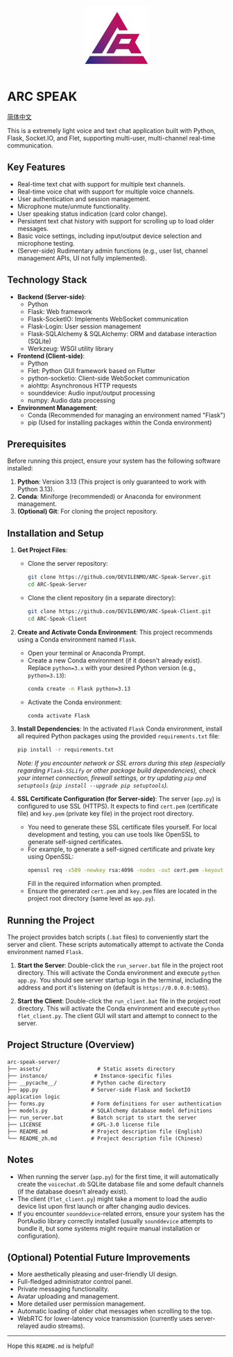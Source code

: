 <p align="center">
  <img src="assets/icon.png" alt="App Icon" width="150"/>
</p>

# ARC SPEAK

[简体中文](./README_zh.md)

This is a extremely light voice and text chat application built with Python, Flask, Socket.IO, and Flet, supporting multi-user, multi-channel real-time communication.

## Key Features

*   Real-time text chat with support for multiple text channels.
*   Real-time voice chat with support for multiple voice channels.
*   User authentication and session management.
*   Microphone mute/unmute functionality.
*   User speaking status indication (card color change).
*   Persistent text chat history with support for scrolling up to load older messages.
*   Basic voice settings, including input/output device selection and microphone testing.
*   (Server-side) Rudimentary admin functions (e.g., user list, channel management APIs, UI not fully implemented).

## Technology Stack

*   **Backend (Server-side)**:
    *   Python
    *   Flask: Web framework
    *   Flask-SocketIO: Implements WebSocket communication
    *   Flask-Login: User session management
    *   Flask-SQLAlchemy & SQLAlchemy: ORM and database interaction (SQLite)
    *   Werkzeug: WSGI utility library
*   **Frontend (Client-side)**:
    *   Python
    *   Flet: Python GUI framework based on Flutter
    *   python-socketio: Client-side WebSocket communication
    *   aiohttp: Asynchronous HTTP requests
    *   sounddevice: Audio input/output processing
    *   numpy: Audio data processing
*   **Environment Management**:
    *   Conda (Recommended for managing an environment named "Flask")
    *   pip (Used for installing packages within the Conda environment)

## Prerequisites

Before running this project, ensure your system has the following software installed:

1.  **Python**: Version 3.13 (This project is only guaranteed to work with Python 3.13).
2.  **Conda**: Miniforge (recommended) or Anaconda for environment management.
3.  **(Optional) Git**: For cloning the project repository.

## Installation and Setup

1.  **Get Project Files**:
    *   Clone the server repository:
        ```bash
        git clone https://github.com/DEVILENMO/ARC-Speak-Server.git
        cd ARC-Speak-Server
        ```
    *   Clone the client repository (in a separate directory):
        ```bash
        git clone https://github.com/DEVILENMO/ARC-Speak-Client.git
        cd ARC-Speak-Client
        ```

2.  **Create and Activate Conda Environment**:
    This project recommends using a Conda environment named `Flask`.
    *   Open your terminal or Anaconda Prompt.
    *   Create a new Conda environment (if it doesn't already exist). Replace `python=3.x` with your desired Python version (e.g., `python=3.13`):
        ```bash
        conda create -n Flask python=3.13
        ```
    *   Activate the Conda environment:
        ```bash
        conda activate Flask
        ```

3.  **Install Dependencies**:
    In the activated `Flask` Conda environment, install all required Python packages using the provided `requirements.txt` file:
    ```bash
    pip install -r requirements.txt
    ```
    *Note: If you encounter network or SSL errors during this step (especially regarding `Flask-SSLify` or other package build dependencies), check your internet connection, firewall settings, or try updating `pip` and `setuptools` (`pip install --upgrade pip setuptools`).*

4.  **SSL Certificate Configuration (for Server-side)**:
    The server (`app.py`) is configured to use SSL (HTTPS). It expects to find `cert.pem` (certificate file) and `key.pem` (private key file) in the project root directory.
    *   You need to generate these SSL certificate files yourself. For local development and testing, you can use tools like OpenSSL to generate self-signed certificates.
    *   For example, to generate a self-signed certificate and private key using OpenSSL:
        ```bash
        openssl req -x509 -newkey rsa:4096 -nodes -out cert.pem -keyout key.pem -days 365
        ```
        Fill in the required information when prompted.
    *   Ensure the generated `cert.pem` and `key.pem` files are located in the project root directory (same level as `app.py`).

## Running the Project

The project provides batch scripts (`.bat` files) to conveniently start the server and client. These scripts automatically attempt to activate the Conda environment named `Flask`.

1.  **Start the Server**:
    Double-click the `run_server.bat` file in the project root directory.
    This will activate the Conda environment and execute `python app.py`.
    You should see server startup logs in the terminal, including the address and port it's listening on (default is `https://0.0.0.0:5005`).

2.  **Start the Client**:
    Double-click the `run_client.bat` file in the project root directory.
    This will activate the Conda environment and execute `python flet_client.py`.
    The client GUI will start and attempt to connect to the server.

## Project Structure (Overview)

```
arc-speak-server/
├── assets/                  # Static assets directory
├── instance/               # Instance-specific files
├── __pycache__/           # Python cache directory
├── app.py                 # Server-side Flask and SocketIO application logic
├── forms.py               # Form definitions for user authentication
├── models.py              # SQLAlchemy database model definitions
├── run_server.bat         # Batch script to start the server
├── LICENSE                # GPL-3.0 license file
├── README.md              # Project description file (English)
└── README_zh.md           # Project description file (Chinese)
```

## Notes

*   When running the server (`app.py`) for the first time, it will automatically create the `voicechat.db` SQLite database file and some default channels (if the database doesn't already exist).
*   The client (`flet_client.py`) might take a moment to load the audio device list upon first launch or after changing audio devices.
*   If you encounter `sounddevice`-related errors, ensure your system has the PortAudio library correctly installed (usually `sounddevice` attempts to bundle it, but some systems might require manual installation or configuration).

## (Optional) Potential Future Improvements

*   More aesthetically pleasing and user-friendly UI design.
*   Full-fledged administrator control panel.
*   Private messaging functionality.
*   Avatar uploading and management.
*   More detailed user permission management.
*   Automatic loading of older chat messages when scrolling to the top.
*   WebRTC for lower-latency voice transmission (currently uses server-relayed audio streams).

---

Hope this `README.md` is helpful! 